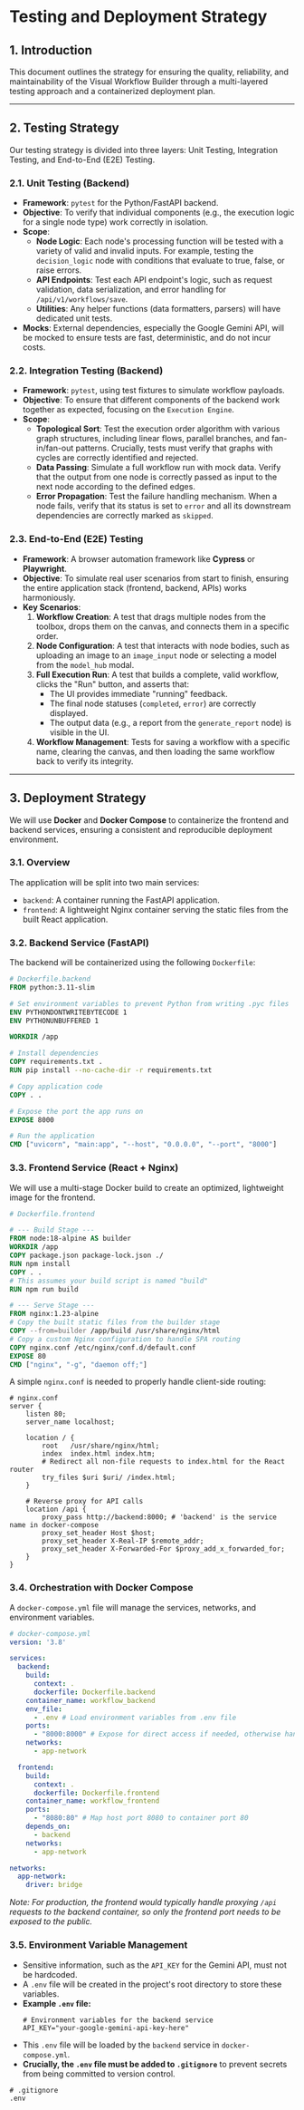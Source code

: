# Testing and Deployment Strategy

## 1. Introduction
This document outlines the strategy for ensuring the quality, reliability, and maintainability of the Visual Workflow Builder through a multi-layered testing approach and a containerized deployment plan.

---

## 2. Testing Strategy
Our testing strategy is divided into three layers: Unit Testing, Integration Testing, and End-to-End (E2E) Testing.

### 2.1. Unit Testing (Backend)
-   **Framework**: `pytest` for the Python/FastAPI backend.
-   **Objective**: To verify that individual components (e.g., the execution logic for a single node type) work correctly in isolation.
-   **Scope**:
    -   **Node Logic**: Each node's processing function will be tested with a variety of valid and invalid inputs. For example, testing the `decision_logic` node with conditions that evaluate to true, false, or raise errors.
    -   **API Endpoints**: Test each API endpoint's logic, such as request validation, data serialization, and error handling for `/api/v1/workflows/save`.
    -   **Utilities**: Any helper functions (data formatters, parsers) will have dedicated unit tests.
-   **Mocks**: External dependencies, especially the Google Gemini API, will be mocked to ensure tests are fast, deterministic, and do not incur costs.

### 2.2. Integration Testing (Backend)
-   **Framework**: `pytest`, using test fixtures to simulate workflow payloads.
-   **Objective**: To ensure that different components of the backend work together as expected, focusing on the `Execution Engine`.
-   **Scope**:
    -   **Topological Sort**: Test the execution order algorithm with various graph structures, including linear flows, parallel branches, and fan-in/fan-out patterns. Crucially, tests must verify that graphs with cycles are correctly identified and rejected.
    -   **Data Passing**: Simulate a full workflow run with mock data. Verify that the output from one node is correctly passed as input to the next node according to the defined edges.
    -   **Error Propagation**: Test the failure handling mechanism. When a node fails, verify that its status is set to `error` and all its downstream dependencies are correctly marked as `skipped`.

### 2.3. End-to-End (E2E) Testing
-   **Framework**: A browser automation framework like **Cypress** or **Playwright**.
-   **Objective**: To simulate real user scenarios from start to finish, ensuring the entire application stack (frontend, backend, APIs) works harmoniously.
-   **Key Scenarios**:
    1.  **Workflow Creation**: A test that drags multiple nodes from the toolbox, drops them on the canvas, and connects them in a specific order.
    2.  **Node Configuration**: A test that interacts with node bodies, such as uploading an image to an `image_input` node or selecting a model from the `model_hub` modal.
    3.  **Full Execution Run**: A test that builds a complete, valid workflow, clicks the "Run" button, and asserts that:
        -   The UI provides immediate "running" feedback.
        -   The final node statuses (`completed`, `error`) are correctly displayed.
        -   The output data (e.g., a report from the `generate_report` node) is visible in the UI.
    4.  **Workflow Management**: Tests for saving a workflow with a specific name, clearing the canvas, and then loading the same workflow back to verify its integrity.

---

## 3. Deployment Strategy
We will use **Docker** and **Docker Compose** to containerize the frontend and backend services, ensuring a consistent and reproducible deployment environment.

### 3.1. Overview
The application will be split into two main services:
-   `backend`: A container running the FastAPI application.
-   `frontend`: A lightweight Nginx container serving the static files from the built React application.

### 3.2. Backend Service (FastAPI)
The backend will be containerized using the following `Dockerfile`:

```dockerfile
# Dockerfile.backend
FROM python:3.11-slim

# Set environment variables to prevent Python from writing .pyc files
ENV PYTHONDONTWRITEBYTECODE 1
ENV PYTHONUNBUFFERED 1

WORKDIR /app

# Install dependencies
COPY requirements.txt .
RUN pip install --no-cache-dir -r requirements.txt

# Copy application code
COPY . .

# Expose the port the app runs on
EXPOSE 8000

# Run the application
CMD ["uvicorn", "main:app", "--host", "0.0.0.0", "--port", "8000"]
```

### 3.3. Frontend Service (React + Nginx)
We will use a multi-stage Docker build to create an optimized, lightweight image for the frontend.

```dockerfile
# Dockerfile.frontend

# --- Build Stage ---
FROM node:18-alpine AS builder
WORKDIR /app
COPY package.json package-lock.json ./
RUN npm install
COPY . .
# This assumes your build script is named "build"
RUN npm run build

# --- Serve Stage ---
FROM nginx:1.23-alpine
# Copy the built static files from the builder stage
COPY --from=builder /app/build /usr/share/nginx/html
# Copy a custom Nginx configuration to handle SPA routing
COPY nginx.conf /etc/nginx/conf.d/default.conf
EXPOSE 80
CMD ["nginx", "-g", "daemon off;"]
```

A simple `nginx.conf` is needed to properly handle client-side routing:
```nginx
# nginx.conf
server {
    listen 80;
    server_name localhost;

    location / {
        root   /usr/share/nginx/html;
        index  index.html index.htm;
        # Redirect all non-file requests to index.html for the React router
        try_files $uri $uri/ /index.html;
    }

    # Reverse proxy for API calls
    location /api {
        proxy_pass http://backend:8000; # 'backend' is the service name in docker-compose
        proxy_set_header Host $host;
        proxy_set_header X-Real-IP $remote_addr;
        proxy_set_header X-Forwarded-For $proxy_add_x_forwarded_for;
    }
}
```

### 3.4. Orchestration with Docker Compose
A `docker-compose.yml` file will manage the services, networks, and environment variables.

```yaml
# docker-compose.yml
version: '3.8'

services:
  backend:
    build:
      context: .
      dockerfile: Dockerfile.backend
    container_name: workflow_backend
    env_file:
      - .env # Load environment variables from .env file
    ports:
      - "8000:8000" # Expose for direct access if needed, otherwise handled by frontend proxy
    networks:
      - app-network

  frontend:
    build:
      context: .
      dockerfile: Dockerfile.frontend
    container_name: workflow_frontend
    ports:
      - "8080:80" # Map host port 8080 to container port 80
    depends_on:
      - backend
    networks:
      - app-network

networks:
  app-network:
    driver: bridge
```
_Note: For production, the frontend would typically handle proxying `/api` requests to the backend container, so only the frontend port needs to be exposed to the public._

### 3.5. Environment Variable Management
-   Sensitive information, such as the `API_KEY` for the Gemini API, must not be hardcoded.
-   A `.env` file will be created in the project's root directory to store these variables.
-   **Example `.env` file:**
    ```
    # Environment variables for the backend service
    API_KEY="your-google-gemini-api-key-here"
    ```
-   This `.env` file will be loaded by the `backend` service in `docker-compose.yml`.
-   **Crucially, the `.env` file must be added to `.gitignore`** to prevent secrets from being committed to version control.
```
# .gitignore
.env
```
